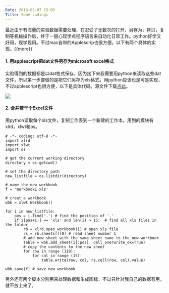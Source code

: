 ```yaml
---
Date: 2013-05-07 15:09
Title: Some codings
---
```


最近由于有海量的实验数据需要处理，在忍受了无数次的打开，另存为，拷贝，复制等机械操作后，终于一狠心现学点程序语言来自动化日常工作。python好学又好用，现学现用。不过mac自带的Applescrip也很方便。以下有两个具体的实现。{{more}}

#### 1. 用applescript把dat文件另存为microsoft excel格式
实验得到的数据都是以dat格式保存，因为接下来我需要用python来读取这些dat文件，所以第一步要做的是把它们另存为xls格式。用python应该也是可是实现，不过applescript也很方便，以下是具体代码。源文件下载[点此](https://dl.dropboxusercontent.com/u/914090/images/2013-05-07-save-as-xls.scpt)。

![](https://dl.dropboxusercontent.com/u/914090/images/2013-05-07-some-codings1.jpg)

#### 2. 合并若干个Excel文件

用python读取每个xls文件，复制工作表到一个新建的工作本。用到的模块有xlrd，xlwt和os。

	# -*- coding: utf-8 -*- 
	import xlrd 
	import xlwt
	import os

	# get the current working directory
	directory = os.getcwd() 

	# set the directory path
	new_listfile = os.listdir(directory)

	# name the new workbook
	f = 'Workbook1.xls'

	# creat a workbook
	wbk = xlwt.Workbook()

	for i in new_listfile:
		pos = i.find('.') # find the position of '.' 
		if i[pos+1:] == 'xls' and len(i) > 15:	# find all xls files in the folder	
			rb = xlrd.open_workbook(i) # open xls file
			rs = rb.sheets()[0] # read sheet number 1
			# add new sheet with the same sheet name to the new workbook
			table = wbk.add_sheet(i[:pos], cell_overwrite_ok=True) 
			# copy the contents to the new sheet
			for row in range (119):
				for col in range (15):
					table.write(row, col, rs.cell(row, col).value)

	wbk.save(f) # save new workbook
	
另外还有两个脚本分别用来处理数据和生成图标，不过只针对我自己的数据有用，就不放上来了。
